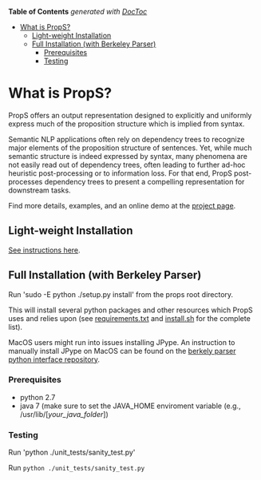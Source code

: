 <!-- START doctoc generated TOC please keep comment here to allow auto update -->
<!-- DON'T EDIT THIS SECTION, INSTEAD RE-RUN doctoc TO UPDATE -->
**Table of Contents**  *generated with [DocToc](https://github.com/thlorenz/doctoc)*

- [What is PropS?](#what-is-props)
  - [Light-weight Installation](#light-weight-installation)
  - [Full Installation (with Berkeley Parser)](#full-installation-with-berkeley-parser)
    - [Prerequisites](#prerequisites)
    - [Testing](#testing)

<!-- END doctoc generated TOC please keep comment here to allow auto update -->

# What is PropS?

PropS offers an output representation designed to explicitly and uniformly express much of the proposition structure which is implied from syntax.

Semantic NLP applications often rely on dependency trees to recognize major elements of the proposition structure of sentences. 
Yet, while much semantic structure is indeed expressed by syntax, many phenomena are not easily read out of dependency trees, often leading to further ad-hoc heuristic post-processing or to information loss. 
For that end, PropS post-processes dependency trees to present a compelling representation for downstream tasks.

Find more details, examples, and an online demo at the [project page](http:/www.cs.biu.ac.il/~stanovg/props.html).

## Light-weight Installation
[See instructions here](PIPELINE.md).

## Full Installation (with Berkeley Parser)

Run 'sudo -E python ./setup.py install' from the props root directory.

This will install several python packages and other resources which PropS uses and relies upon (see [requirements.txt](props/install/requirements.txt) and [install.sh](props/install/install.sh) for the complete list).

MacOS users might run into issues installing JPype. An instruction to manually install JPype on MacOS can be found on the [berkely parser python interface repository](https://github.com/emcnany/berkeleyinterface#installation-and-dependencies).

### Prerequisites

* python 2.7
* java 7 (make sure to set the JAVA_HOME enviroment variable (e.g., /usr/lib/[*your_java_folder*])

### Testing 

Run 'python ./unit_tests/sanity_test.py'

Run `python ./unit_tests/sanity_test.py`

